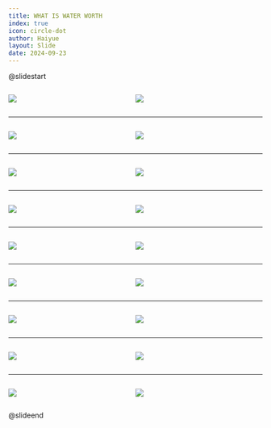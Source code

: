```yaml
---
title: WHAT IS WATER WORTH
index: true
icon: circle-dot
author: Haiyue
layout: Slide
date: 2024-09-23
---
```

 
@slidestart

<div style="display:flex">
<div style="flex:1">

![](https://raw.githubusercontent.com/yclord/reading/refs/heads/master/english/Level-T/WHAT%20IS%20WATER%20WORTH/001.webp)
</div>
<div style="flex:1">

![](https://raw.githubusercontent.com/yclord/reading/refs/heads/master/english/Level-T/WHAT%20IS%20WATER%20WORTH/002.webp)
</div>
</div>

---

<div style="display:flex">
<div style="flex:1">

![](https://raw.githubusercontent.com/yclord/reading/refs/heads/master/english/Level-T/WHAT%20IS%20WATER%20WORTH/003.webp)
</div>
<div style="flex:1">

![](https://raw.githubusercontent.com/yclord/reading/refs/heads/master/english/Level-T/WHAT%20IS%20WATER%20WORTH/004.webp)
</div>
</div>

---

<div style="display:flex">
<div style="flex:1">

![](https://raw.githubusercontent.com/yclord/reading/refs/heads/master/english/Level-T/WHAT%20IS%20WATER%20WORTH/005.webp)
</div>
<div style="flex:1">

![](https://raw.githubusercontent.com/yclord/reading/refs/heads/master/english/Level-T/WHAT%20IS%20WATER%20WORTH/006.webp)
</div>
</div>

---

<div style="display:flex">
<div style="flex:1">

![](https://raw.githubusercontent.com/yclord/reading/refs/heads/master/english/Level-T/WHAT%20IS%20WATER%20WORTH/007.webp)
</div>
<div style="flex:1">

![](https://raw.githubusercontent.com/yclord/reading/refs/heads/master/english/Level-T/WHAT%20IS%20WATER%20WORTH/008.webp)
</div>
</div>

---

<div style="display:flex">
<div style="flex:1">

![](https://raw.githubusercontent.com/yclord/reading/refs/heads/master/english/Level-T/WHAT%20IS%20WATER%20WORTH/009.webp)
</div>
<div style="flex:1">

![](https://raw.githubusercontent.com/yclord/reading/refs/heads/master/english/Level-T/WHAT%20IS%20WATER%20WORTH/010.webp)
</div>
</div>

---

<div style="display:flex">
<div style="flex:1">

![](https://raw.githubusercontent.com/yclord/reading/refs/heads/master/english/Level-T/WHAT%20IS%20WATER%20WORTH/011.webp)
</div>
<div style="flex:1">

![](https://raw.githubusercontent.com/yclord/reading/refs/heads/master/english/Level-T/WHAT%20IS%20WATER%20WORTH/012.webp)
</div>
</div>

---

<div style="display:flex">
<div style="flex:1">

![](https://raw.githubusercontent.com/yclord/reading/refs/heads/master/english/Level-T/WHAT%20IS%20WATER%20WORTH/013.webp)
</div>
<div style="flex:1">

![](https://raw.githubusercontent.com/yclord/reading/refs/heads/master/english/Level-T/WHAT%20IS%20WATER%20WORTH/014.webp)
</div>
</div>

---

<div style="display:flex">
<div style="flex:1">

![](https://raw.githubusercontent.com/yclord/reading/refs/heads/master/english/Level-T/WHAT%20IS%20WATER%20WORTH/015.webp)
</div>
<div style="flex:1">

![](https://raw.githubusercontent.com/yclord/reading/refs/heads/master/english/Level-T/WHAT%20IS%20WATER%20WORTH/016.webp)
</div>
</div>

---

<div style="display:flex">
<div style="flex:1">

![](https://raw.githubusercontent.com/yclord/reading/refs/heads/master/english/Level-T/WHAT%20IS%20WATER%20WORTH/017.webp)
</div>
<div style="flex:1">

![](https://raw.githubusercontent.com/yclord/reading/refs/heads/master/english/Level-T/WHAT%20IS%20WATER%20WORTH/018.webp)
</div>
</div>

@slideend
